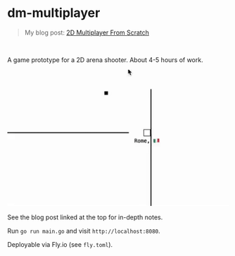 # dm-multiplayer
> My blog post: [2D Multiplayer From Scratch](https://healeycodes.com/2d-multiplayer-from-scratch)

<br>

A game prototype for a 2D arena shooter. About 4-5 hours of work.

<img src="https://github.com/healeycodes/dm-multiplayer/blob/main/gameplay.gif" alt="dm-multiplayer gameplay – two players chasing and shooting each other.">

See the blog post linked at the top for in-depth notes.

Run `go run main.go` and visit `http://localhost:8080`.

Deployable via Fly.io (see `fly.toml`).

